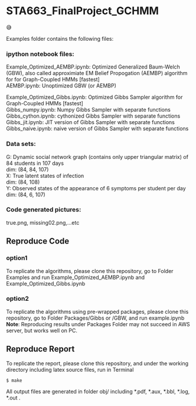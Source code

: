 # STA663_FinalProject_GCHMM

:sweat_smile: 

Examples folder contains the following files:

### ipython notebook files:
Example_Optimized_AEMBP.ipynb: Optimized Generalized Baum-Welch (GBW), also called approximiate EM Belief Propogation (AEMBP) algorithm for for Graph-Coupled HMMs [fastest]<br />
AEMBP.ipynb: Unoptimized GBW (or AEMBP)<br />

Example_Optimized_Gibbs.ipynb: Optimized Gibbs Sampler algorithm for Graph-Coupled HMMs [fastest]<br />
Gibbs_numpy.ipynb: Numpy Gibbs Sampler with separate functions<br />
Gibbs_cython.ipynb: cythonized Gibbs Sampler with separate functions<br />
Gibbs_jit.ipynb: JIT version of Gibbs Sampler with separate functions<br />
Gibbs_naive.ipynb: naive version of Gibbs Sampler with separate functions<br />

### Data sets:
G: Dynamic social network graph (contains only upper triangular matrix) of 84 students in 107 days <br />
   dim: (84, 84, 107) <br/>
X: True latent states of infection <br/>
   dim: (84, 108) <br/>
Y: Observed states of the appearance of 6 symptoms per student per day <br/>
   dim: (84, 6, 107) <br/> 

### Code generated pictures:
true.png, missing02.png,...etc

## Reproduce Code
### option1
To replicate the algorithms, please clone this repository, go to Folder Examples and run Example_Optimized_AEMBP.ipynb and Example_Optimized_Gibbs.ipynb<br/> 
### option2
To replicate the algorithms using pre-wrapped packages, please clone this repository, go to Folder Packages/Gibbs or /GBW,  and run example.ipynb<br/> 
**Note**: Reproducing results under Packages Folder may not succeed in AWS server, but works well on PC. <br/> 

## Reproduce Report
To replicate the report, please clone this repository, and under the working directory including latex source files, run in Terminal
```
$ make
```
All output files are generated in folder obj/ including *.pdf, *.aux, *.bbl, *.log, *.out .
